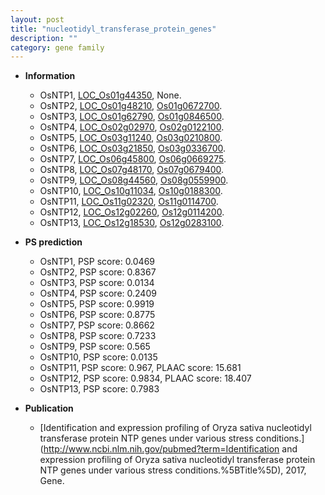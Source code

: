 ```yaml
---
layout: post
title: "nucleotidyl_transferase_protein_genes"
description: ""
category: gene family
---
```


* **Information**  
    + OsNTP1, [LOC_Os01g44350](http://rice.uga.edu/cgi-bin/ORF_infopage.cgi?orf=LOC_Os01g44350), None.
    + OsNTP2, [LOC_Os01g48210](http://rice.uga.edu/cgi-bin/ORF_infopage.cgi?orf=LOC_Os01g48210), [Os01g0672700](http://rapdb.dna.affrc.go.jp/viewer/gbrowse_details/irgsp1?name=Os01g0672700).
    + OsNTP3, [LOC_Os01g62790](http://rice.uga.edu/cgi-bin/ORF_infopage.cgi?orf=LOC_Os01g62790), [Os01g0846500](http://rapdb.dna.affrc.go.jp/viewer/gbrowse_details/irgsp1?name=Os01g0846500).
    + OsNTP4, [LOC_Os02g02970](http://rice.uga.edu/cgi-bin/ORF_infopage.cgi?orf=LOC_Os02g02970), [Os02g0122100](http://rapdb.dna.affrc.go.jp/viewer/gbrowse_details/irgsp1?name=Os02g0122100).
    + OsNTP5, [LOC_Os03g11240](http://rice.uga.edu/cgi-bin/ORF_infopage.cgi?orf=LOC_Os03g11240), [Os03g0210800](http://rapdb.dna.affrc.go.jp/viewer/gbrowse_details/irgsp1?name=Os03g0210800).
    + OsNTP6, [LOC_Os03g21850](http://rice.uga.edu/cgi-bin/ORF_infopage.cgi?orf=LOC_Os03g21850), [Os03g0336700](http://rapdb.dna.affrc.go.jp/viewer/gbrowse_details/irgsp1?name=Os03g0336700).
    + OsNTP7, [LOC_Os06g45800](http://rice.uga.edu/cgi-bin/ORF_infopage.cgi?orf=LOC_Os06g45800), [Os06g0669275](http://rapdb.dna.affrc.go.jp/viewer/gbrowse_details/irgsp1?name=Os06g0669275).
    + OsNTP8, [LOC_Os07g48170](http://rice.uga.edu/cgi-bin/ORF_infopage.cgi?orf=LOC_Os07g48170), [Os07g0679400](http://rapdb.dna.affrc.go.jp/viewer/gbrowse_details/irgsp1?name=Os07g0679400).
    + OsNTP9, [LOC_Os08g44560](http://rice.uga.edu/cgi-bin/ORF_infopage.cgi?orf=LOC_Os08g44560), [Os08g0559900](http://rapdb.dna.affrc.go.jp/viewer/gbrowse_details/irgsp1?name=Os08g0559900).
    + OsNTP10, [LOC_Os10g11034](http://rice.uga.edu/cgi-bin/ORF_infopage.cgi?orf=LOC_Os10g11034), [Os10g0188300](http://rapdb.dna.affrc.go.jp/viewer/gbrowse_details/irgsp1?name=Os10g0188300).
    + OsNTP11, [LOC_Os11g02320](http://rice.uga.edu/cgi-bin/ORF_infopage.cgi?orf=LOC_Os11g02320), [Os11g0114700](http://rapdb.dna.affrc.go.jp/viewer/gbrowse_details/irgsp1?name=Os11g0114700).
    + OsNTP12, [LOC_Os12g02260](http://rice.uga.edu/cgi-bin/ORF_infopage.cgi?orf=LOC_Os12g02260), [Os12g0114200](http://rapdb.dna.affrc.go.jp/viewer/gbrowse_details/irgsp1?name=Os12g0114200).
    + OsNTP13, [LOC_Os12g18530](http://rice.uga.edu/cgi-bin/ORF_infopage.cgi?orf=LOC_Os12g18530), [Os12g0283100](http://rapdb.dna.affrc.go.jp/viewer/gbrowse_details/irgsp1?name=Os12g0283100).

* **PS prediction**
    + OsNTP1, PSP score: 0.0469
    + OsNTP2, PSP score: 0.8367
    + OsNTP3, PSP score: 0.0134
    + OsNTP4, PSP score: 0.2409
    + OsNTP5, PSP score: 0.9919
    + OsNTP6, PSP score: 0.8775
    + OsNTP7, PSP score: 0.8662
    + OsNTP8, PSP score: 0.7233
    + OsNTP9, PSP score: 0.565
    + OsNTP10, PSP score: 0.0135
    + OsNTP11, PSP score: 0.967, PLAAC score: 15.681
    + OsNTP12, PSP score: 0.9834, PLAAC score: 18.407
    + OsNTP13, PSP score: 0.7983

* **Publication**  
    + [Identification and expression profiling of Oryza sativa nucleotidyl transferase protein NTP genes under various stress conditions.](http://www.ncbi.nlm.nih.gov/pubmed?term=Identification and expression profiling of Oryza sativa nucleotidyl transferase protein NTP genes under various stress conditions.%5BTitle%5D), 2017, Gene.


